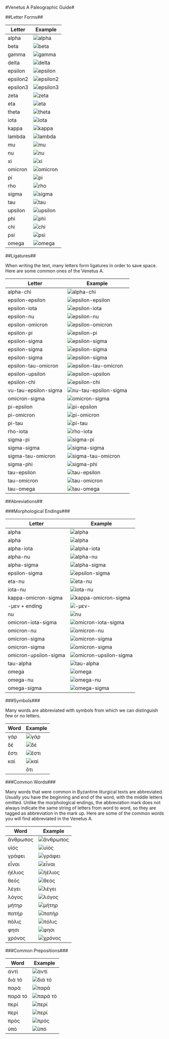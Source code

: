 #Venetus A Paleographic Guide#

##Letter Forms##

| Letter | Example |  
|  ------	| ------	|  
|alpha|![alpha][1]|  
|beta|![beta][2]|  
|gamma|![gamma][3]|  
|delta|![delta][4]|  
|epsilon|![epsilon][5]|  
|epsilon2|![epsilon2][6]|  
|epsilon3|![epsilon3][7]|  
|zeta|![zeta][8]|  
|eta|![eta][9]|  
|theta|![theta][10]|  
|iota|![iota][11]|  
|kappa|![kappa][12]|  
|lambda|![lambda][13]|  
|mu|![mu][14]|  
|nu|![nu][15]|  
|xi|![xi][16]|  
|omicron|![omicron][17]|  
|pi|![pi][18]|  
|rho|![rho][19]|  
|sigma|![sigma][20]|  
|tau|![tau][21]|  
|upsilon|![upsilon][22]|  
|phi|![phi][23]|  
|chi|![chi][24]|  
|psi|![psi][25]|  
|omega|![omega][26]|

##Ligatures##

When writing the text, many letters form ligatures in order to save space. Here are some common ones of the Venetus A.

| Letter | Example |  
|  ------ | ------ |  
| alpha-chi|![alpha-chi][27]   |
| epsilon-epsilon|![epsilon-epsilon][28]|  
| epsilon-iota|![epsilon-iota][29]|  
| epsilon-nu|![epsilon-nu][30]|  
| epsilon-omicron|![epsilon-omicron][31]|  
| epsilon-pi|![epsilon-pi][32]|  
| epsilon-sigma|![epsilon-sigma][33]|  
| epsilon-sigma|![epsilon-sigma][34]|  
| epsilon-sigma|![epsilon-sigma][35]|  
| epsilon-tau-omicron|![epsilon-tau-omicron][36]|  
| epsilon-upsilon|![epsilon-upsilon][37]|  
| epsilon-chi|![epsilon-chi][38]|  
| vu-tau-epsilon-sigma|![nu-tau-epsilon-sigma][39]|  
| omicron-sigma|![omicron-sigma][40]|  
| pi-epsilon|![pi-epsilon][41]|  
| pi-omicron|![pi-omicron][42]|  
| pi-tau|![pi-tau][43]|  
| rho-iota|![rho-iota][44]|  
| sigma-pi|![sigma-pi][45]|  
| sigma-sigma|![sigma-sigma][46]|  
| sigma-tau-omicron|![sigma-tau-omicron][47]|  
| sigma-phi|![sigma-phi][48]|  
| tau-epsilon|![tau-epsilon][49]|  
| tau-omicron|![tau-omicron][50]|  
| tau-omega|![tau-omega][51]|

##Abreviations##

###Morphological Endings###

| Letter | Example |  
|  ------ | ------ |  
| alpha|![alpha][52]|  
| alpha|![alpha][53]|  
| alpha-iota|![alpha-iota][54]|  
| alpha-nu|![alpha-nu][55]|  
| alpha-sigma|![alpha-sigma][56]|   
| epsilon-sigma|![epsilon-sigma][57]| 
| eta-nu|![eta-nu][58]| |eta-sigma|![eta-sigma][59]| 
| iota-nu|![iota-nu][60]| 
| kappa-omicron-sigma|![kappa-omicron-sigma][61]| 
| -μεν + ending|![-μεν-][62]| |  
| nu|![nu][63]|  
| omicron-iota-sigma|![omicron-iota-sigma][64]|  
| omicron-nu|![omicron-nu][65]|  
| omicron-sigma|![omicron-sigma][66]|  
| omicron-sigma|![omicron-sigma][67]|  
| omicron-upsilon-sigma|![omicron-upsilon-sigma][68]|  
| tau-alpha|![tau-alpha][69]|  
| omega|![omega][70]|  
| omega-nu|![omega-nu][71]|  
| omega-sigma|![omega-sigma][72]|

###Symbols###

Many words are abbreviated with symbols from which we can distinguish few or no letters.

| Word | Example |  
| ------ | ------ |  
| γάρ|![γάρ][73]|  
| δέ|![δέ][74]|  
| ἔστι|![ἔστι][75]|  
| καί|![καί][76]|  
| |ὅτι|![ὅτι][77]|

###Common Words###

Many words that were common in Byzantine liturgical texts are abbreviated. Usually you have the beginning and end of the word, with the middle letters omitted. Unlike the morphological endings, the abbreviation mark does not always indicate the same string of letters from word to word, so they are tagged as abbreviation in the mark up. Here are some of the common words you will find abbreviated in the Venetus A.

| Word | Example |  
|  ------	| ------	|  
| ἄνθρωπος|![ἄνθρωπος][78]|  
| υἱός|![υἱός][79]|  
| γράφει|![γράφει][80]|  
| εἶναι|![εἶναι][81]|  
| ἠέλιος|![ἠέλιος][82]|  
| θεός|![θεός][83]|  
| λέγει|![λέγει][84]|  
| λόγος|![λόγος][85]|  
| μήτηρ|![μήτηρ][86]|  
| πατήρ|![πατήρ][87]|  
| πόλις|![πόλις][88]|  
| φησι|![φησι][89]|  
| χρόνος|![χρόνος][90]|

###Common Prepositions###

| Word | Example |  
|  ------ | ------ |  
| ἀντί|![ἀντί][91]|  
| διά τό|![διά τό][92]|  
| παρά|![παρά][93]|  
| παρά τό|![παρά τό][94]|  
| περί|![περί][95]|  
| περί|![περί][96]|  
| πρός|![πρός][97]|  
| ὑπό|![ὑπό][98]|

[1]: images/img1.jpg

[2]: images/img12.jpg

[3]: images/img23.jpg

[4]: images/img34.jpg

[5]: images/img45.jpg

[6]: images/img56.jpg

[7]: images/img67.jpg

[8]: images/img78.jpg

[9]: images/img89.jpg

[10]: images/img2.jpg

[11]: images/img3.jpg

[12]: images/img4.jpg

[13]: images/img5.jpg

[14]: images/img6.jpg

[15]: images/img7.jpg

[16]: images/img8.jpg

[17]: images/img9.jpg

[18]: images/img10.jpg

[19]: images/img11.jpg

[20]: images/img13.jpg

[21]: images/img14.jpg

[22]: images/img15.jpg

[23]: images/img16.jpg

[24]: images/img17.jpg

[25]: images/img18.jpg

[26]: images/img19.jpg

[27]: images/img20.jpg

[28]: images/img21.jpg

[29]: images/img22.jpg

[30]: images/img24.jpg

[31]: images/img25.jpg

[32]: images/img26.jpg

[33]: images/img27.jpg

[34]: images/img28.jpg

[35]: images/img29.jpg

[36]: images/img30.jpg

[37]: images/img31.jpg

[38]: images/img32.jpg

[39]: images/img33.jpg

[40]: images/img35.jpg

[41]: images/img36.jpg

[42]: images/img37.jpg

[43]: images/img38.jpg

[44]: images/img39.jpg

[45]: images/img40.jpg

[46]: images/img41.jpg

[47]: images/img42.jpg

[48]: images/img43.jpg

[49]: images/img44.jpg

[50]: images/img46.jpg

[51]: images/img47.jpg

[52]: images/img48.jpg

[53]: images/img49.jpg

[54]: images/img50.jpg

[55]: images/img51.jpg

[56]: images/img52.jpg

[57]: images/img53.jpg

[58]: images/img54.jpg

[59]: images/img55.jpg

[60]: images/img57.jpg

[61]: images/img58.jpg

[62]: images/img59.jpg

[63]: images/img60.jpg

[64]: images/img61.jpg

[65]: images/img62.jpg

[66]: images/img63.jpg

[67]: images/img64.jpg

[68]: images/img65.jpg

[69]: images/img66.jpg

[70]: images/img68.jpg

[71]: images/img69.jpg

[72]: images/img70.jpg

[73]: images/img71.jpg

[74]: images/img72.jpg

[75]: images/img73.jpg

[76]: images/img74.jpg

[77]: images/img75.jpg

[78]: images/img76.jpg

[79]: images/img77.jpg

[80]: images/img79.jpg

[81]: images/img80.jpg

[82]: images/img81.jpg

[83]: images/img82.jpg

[84]: images/img83.jpg

[85]: images/img84.jpg

[86]: images/img85.jpg

[87]: images/img86.jpg

[88]: images/img87.jpg

[89]: images/img88.jpg

[90]: images/img90.jpg

[91]: images/img91.jpg

[92]: images/img92.jpg

[93]: images/img93.jpg

[94]: images/img94.jpg

[95]: images/img95.jpg

[96]: images/img96.jpg

[97]: images/img97.jpg

[98]: images/img98.jpg                                                                        

